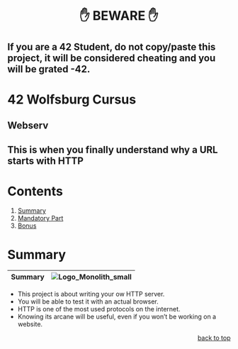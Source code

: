 <h1 align="center">✋ BEWARE ✋</h1>

## If you are a 42 Student, do not copy/paste this project, it will be considered cheating and you will be grated -42.

# 42 Wolfsburg Cursus
## Webserv
## This is when you finally understand why a URL starts with HTTP

# Contents

1. [Summary](#summary)
2. [Mandatory Part](#manda)
3. [Bonus](#bonus)

# <a name="summary">Summary</a>

| Summary | ![Logo_Monolith_small](https://user-images.githubusercontent.com/120580537/209333599-dc44418d-8ee7-42b6-8a4a-7ff328778d87.png) |
| ----- | ----- |
* This project is about writing your ow HTTP server.<br />
* You will be able to test it with an actual browser.<br />
* HTTP is one of the most used protocols on the internet.<br />
* Knowing its arcane will be useful, even if you won’t be working on a website.

<p align="right">
 <a href="https://github.com/Cerberus2290/Webserv#-beware-">back to top</a>
</p>
